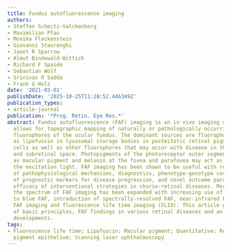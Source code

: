 ```yaml
---
title: Fundus autofluorescence imaging
authors:
- Steffen Schmitz-Valckenberg
- Maximilian Pfau
- Monika Fleckenstein
- Giovanni Staurenghi
- Janet R Sparrow
- Almut Bindewald-Wittich
- Richard F Spaide
- Sebastian Wolf
- Srinivas R Sadda
- Frank G Holz
date: '2021-03-01'
publishDate: '2025-10-25T11:28:52.446349Z'
publication_types:
- article-journal
publication: '*Prog. Retin. Eye Res.*'
abstract: Fundus autofluorescence (FAF) imaging is an in vivo imaging method that
  allows for topographic mapping of naturally or pathologically occurring intrinsic
  fluorophores of the ocular fundus. The dominant sources are fluorophores accumulating
  as lipofuscin in lysosomal storage bodies in postmitotic retinal pigment epithelium
  cells as well as other fluorophores that may occur with disease in the outer retina
  and subretinal space. Photopigments of the photoreceptor outer segments as well
  as macular pigment and melanin at the fovea and parafovea may act as filters of
  the excitation light. FAF imaging has been shown to be useful with regard to understanding
  of pathophysiological mechanisms, diagnostics, phenotype-genotype correlation, identification
  of prognostic markers for disease progression, and novel outcome parameters to assess
  efficacy of interventional strategies in chorio-retinal diseases. More recently,
  the spectrum of FAF imaging has been expanded with increasing use of green in addition
  to blue FAF, introduction of spectrally-resolved FAF, near-infrared FAF, quantitative
  FAF imaging and fluorescence life time imaging (FLIO). This article gives an overview
  of basic principles, FAF findings in various retinal diseases and an update on recent
  developments.
tags:
- Fluorescence life time; Lipofuscin; Macular pigment; Quantitative; Retina; Retinal
  pigment epithelium; Scanning laser ophthalmoscopy
---
```

